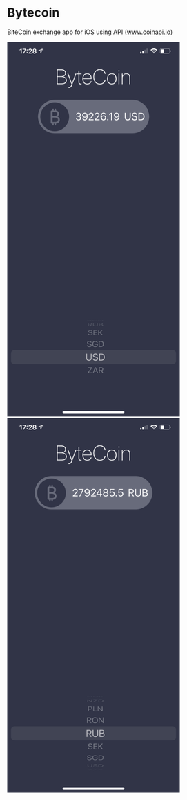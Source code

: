 # Bytecoin
BiteCoin exchange app for iOS using API (www.coinapi.io)

<div align="top">
    <img src="https://github.com/VladimirZhdanov/Bytecoin/blob/main/images/IMG_0307.PNG" width="400px"</img> 
    <img src="https://github.com/VladimirZhdanov/Bytecoin/blob/main/images/IMG_0308.PNG" width="400px"</img> 
</div>

